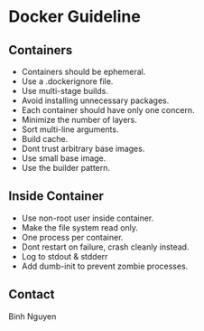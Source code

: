 # Docker Guideline

## Containers

- Containers should be ephemeral.
- Use a .dockerignore file.
- Use multi-stage builds.
- Avoid installing unnecessary packages.
- Each container should have only one concern.
- Minimize the number of layers.
- Sort multi-line arguments.
- Build cache.
- Dont trust arbitrary base images.
- Use small base image.
- Use the builder pattern.

## Inside Container

- Use non-root user inside container.
- Make the file system read only.
- One process per container.
- Dont restart on failure, crash cleanly instead.
- Log to stdout & stdderr
- Add dumb-init to prevent zombie processes.

## Contact

Binh Nguyen
